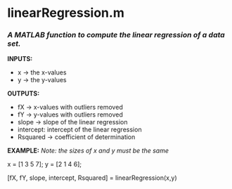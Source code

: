 # linearRegression.m
### *A MATLAB function to compute the linear regression of a data set.*
**INPUTS:**
* x -> the x-values
* y -> the y-values

**OUTPUTS:**
* fX -> x-values with outliers removed
* fY -> y-values with outliers removed
* slope -> slope of the linear regression
* intercept: intercept of the linear regression
* Rsquared -> coefficient of determination

**EXAMPLE:**
*Note: the sizes of x and y must be the same*

x = [1 3 5 7];
y = [2 1 4 6];

[fX, fY, slope, intercept, Rsquared] = linearRegression(x,y)